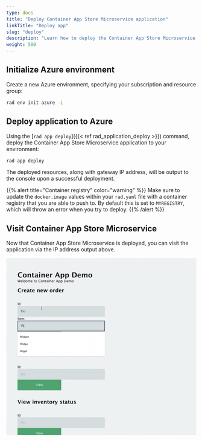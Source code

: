```yaml
---
type: docs
title: "Deploy Container App Store Microservice application"
linkTitle: "Deploy app"
slug: "deploy"
description: "Learn how to deploy the Container App Store Microservice application to a Radius environment"
weight: 500
---
```


## Initialize Azure environment

Create a new Azure environment, specifying your subscription and resource group:

```sh
rad env init azure -i
```

## Deploy application to Azure

Using the [`rad app deploy`]({{< ref rad_application_deploy >}}) command, deploy the Container App Store Microservice application to your environment:

```sh
rad app deploy
```

The deployed resources, along with gateway IP address, will be output to the console upon a successful deployment.

{{% alert title="Container registry" color="warning" %}}
Make sure to update the `docker.image` values within your `rad.yaml` file with a container registry that you are able to push to. By default this is set to `MYREGISTRY`, which will throw an error when you try to deploy.
{{% /alert %}}

## Visit Container App Store Microservice

Now that Container App Store Microservice is deployed, you can visit the application via the IP address output above.

<img src="container-app-store-microservice.png" alt="Screenshot of the Container App Store Microservice application" width=600 >
